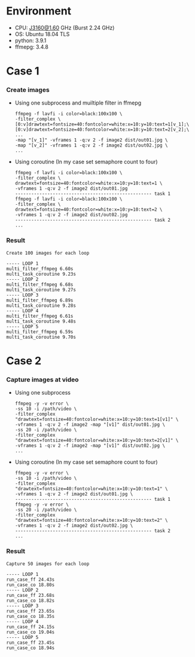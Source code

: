 # Environment

-   CPU: J3160@1.60 GHz (Burst 2.24 GHz)
-   OS: Ubuntu 18.04 TLS
-   python: 3.9.1
-   ffmepg: 3.4.8

# Case 1

### Create images

-   Using one subprocess and muiltiple filter in ffmepg
    ```
    ffmpeg -f lavfi -i color=black:100x100 \
    -filter_complex \
    [0:v]drawtext=fontsize=40:fontcolor=white:x=10:y=10:text=1[v_1];\
    [0:v]drawtext=fontsize=40:fontcolor=white:x=10:y=10:text=2[v_2];\
    ...
    -map "[v_1]" -vframes 1 -q:v 2 -f image2 dist/out01.jpg \
    -map "[v_2]" -vframes 1 -q:v 2 -f image2 dist/out02.jpg \
    ...
    ```
-   Using coroutine (In my case set semaphore count to four)

    ```
    ffmpeg -f lavfi -i color=black:100x100 \
    -filter_complex \
    drawtext=fontsize=40:fontcolor=white:x=10:y=10:text=1 \
    -vframes 1 -q:v 2 -f image2 dist/out01.jpg
    --------------------------------------------------- task 1
    ffmpeg -f lavfi -i color=black:100x100 \
    -filter_complex \
    drawtext=fontsize=40:fontcolor=white:x=10:y=10:text=2 \
    -vframes 1 -q:v 2 -f image2 dist/out02.jpg
    --------------------------------------------------- task 2
    ...
    ```

### Result

```
Create 100 images for each loop

----- LOOP 1
multi_filter_ffmpeg 6.60s
multi_task_coroutine 9.23s
----- LOOP 2
multi_filter_ffmpeg 6.68s
multi_task_coroutine 9.27s
----- LOOP 3
multi_filter_ffmpeg 6.89s
multi_task_coroutine 9.28s
----- LOOP 4
multi_filter_ffmpeg 6.61s
multi_task_coroutine 9.48s
----- LOOP 5
multi_filter_ffmpeg 6.59s
multi_task_coroutine 9.70s
```

# Case 2

### Capture images at video

-   Using one subprocess
    ```
    ffmpeg -y -v error \
    -ss 10 -i /path/video \
    -filter_complex "drawtext=fontsize=40:fontcolor=white:x=10:y=10:text=1[v1]" \
    -vframes 1 -q:v 2 -f image2 -map "[v1]" dist/out01.jpg \
    -ss 20 -i /path/video \
    -filter_complex "drawtext=fontsize=40:fontcolor=white:x=10:y=10:text=2[v1]" \
    -vframes 1 -q:v 2 -f image2 -map "[v1]" dist/out02.jpg \
    ...
    ```
-   Using coroutine (In my case set semaphore count to four)
    ```
    ffmpeg -y -v error \
    -ss 10 -i /path/video \
    -filter_complex "drawtext=fontsize=40:fontcolor=white:x=10:y=10:text=1" \
    -vframes 1 -q:v 2 -f image2 dist/out01.jpg \
    --------------------------------------------------- task 1
    ffmpeg -y -v error \
    -ss 20 -i /path/video \
    -filter_complex "drawtext=fontsize=40:fontcolor=white:x=10:y=10:text=2" \
    -vframes 1 -q:v 2 -f image2 dist/out02.jpg \
    --------------------------------------------------- task 2
    ...
    ```

### Result

```
Capture 50 images for each loop

----- LOOP 1
run_case_ff 24.43s
run_case_co 18.80s
----- LOOP 2
run_case_ff 23.68s
run_case_co 18.82s
----- LOOP 3
run_case_ff 23.65s
run_case_co 18.35s
----- LOOP 4
run_case_ff 24.15s
run_case_co 19.04s
----- LOOP 5
run_case_ff 23.45s
run_case_co 18.94s
```
